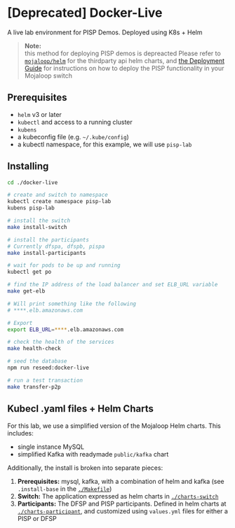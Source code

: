 # [Deprecated] Docker-Live

A live lab environment for PISP Demos. Deployed using K8s + Helm

> **Note:**  
> this method for deploying PISP demos is depreacted
> Please refer to [`mojaloop/helm`](https://github.com/mojaloop/helm) for
> the thirdparty api helm charts, and [the Deployment Guide](../docs/deployment_guide.md)
> for instructions on how to deploy the PISP functionality in your Mojaloop switch

## Prerequisites
- `helm` v3 or later
- `kubectl` and access to a running cluster
- `kubens`
- a kubeconfig file (e.g. `~/.kube/config`)
- a kubectl namespace, for this example, we will use `pisp-lab`

## Installing

```bash
cd ./docker-live

# create and switch to namespace
kubectl create namespace pisp-lab
kubens pisp-lab

# install the switch
make install-switch

# install the participants
# Currently dfspa, dfspb, pispa
make install-participants

# wait for pods to be up and running
kubectl get po

# find the IP address of the load balancer and set ELB_URL variable
make get-elb

# Will print something like the following
# ****.elb.amazonaws.com

# Export
export ELB_URL=****.elb.amazonaws.com

# check the health of the services
make health-check

# seed the database
npm run reseed:docker-live

# run a test transaction
make transfer-p2p

```

## Kubecl .yaml files + Helm Charts

For this lab, we use a simplified version of the Mojaloop Helm charts. This includes:
- single instance MySQL
- simplified Kafka with readymade `public/kafka` chart


Additionally, the install is broken into separate pieces:

1. **Prerequisites:** mysql, kafka, with a combination of helm and kafka (see `.install-base` in the [`./Makefile`](./Makefile))
2. **Switch:** The application expressed as helm charts in [`./charts-switch`](./charts-switch)
3. **Participants:** The DFSP and PISP participants. Defined in helm charts at [`./charts-participant`](./charts-participant), and customized using `values.yml` files for either a PISP or DFSP
